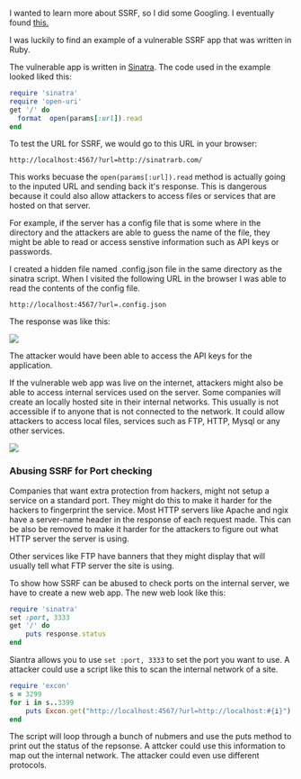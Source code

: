 I wanted to learn more about SSRF, so I did some Googling. I eventually found <a href="https://www.hackerone.com/blog-How-To-Server-Side-Request-Forgery-SSRF">this.</a>

I was luckily to find an example of a vulnerable SSRF app that was written in Ruby. 

The vulnerable app is written in <a href="http://sinatrarb.com/">Sinatra</a>. The code used in the example looked liked this:

```ruby
require 'sinatra'
require 'open-uri'
get '/' do
  format  open(params[:url]).read
end
```

To test the URL for SSRF, we would go to this URL in your browser:
```
http://localhost:4567/?url=http://sinatrarb.com/
```

This works becuase the ```open(params[:url]).read``` method is actually going to the inputed URL and sending back it's response. 
This is dangerous because it could also allow attackers to access files or services that are hosted on that server. 



For example, if the server has a config file that is some where in the directory and the attackers are able to guess the name of the file, they might be able to read
or access senstive information such as API keys or passwords. 

I created a hidden file named .config.json file in the same directory as the sinatra script. When I visited the following URL in the browser I was able to read the contents 
of the config file. 

```
http://localhost:4567/?url=.config.json
```



The response was like this:

<img src="https://i.imgur.com/isJRCF8.png">

The attacker would have been able to access the API keys for the application. 

If the vulnerable web app was live on the internet, attackers might also be able to access internal services used on the server. Some companies will create an locally hosted site in their internal networks. This usually is not accessible if to anyone that is not connected to the network. It could allow attackers to access local files, services such as FTP, HTTP, Mysql or any other services.

<img src="https://i.imgur.com/cbMXRXd.png">


### Abusing SSRF for Port checking

Companies that want extra protection from hackers, might not setup a service on a standard port. They might do this to make it harder for the hackers to fingerprint the service. Most HTTP servers like  Apache and ngix have a server-name header in the response of each request made. This can be also be removed to make it harder for the attackers to figure out what HTTP server the server is using. 


Other services like FTP have banners that they might display that will usually tell what FTP server the site is using. 


To show how SSRF can be abused to check ports on the internal server, we have to create a new web app. The new web look like this:

```ruby
require 'sinatra'
set :port, 3333
get '/' do
	puts response.status
end

```

Siantra allows you to use `set :port, 3333` to set the port you want to use. A attacker could use a script like this to scan the internal network of a site. 

```ruby
require 'excon'
s = 3299
for i in s..3399
    puts Excon.get("http://localhost:4567/?url=http://localhost:#{i}").status
end
```
The script will loop through a bunch of nubmers and use the puts method to print out the status of the repsonse. A attcker could use this information to map out the internal network. The attacker could even use different protocols.

